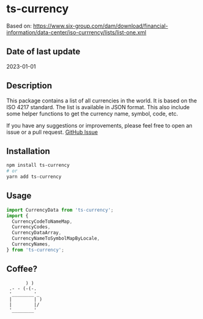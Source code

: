 # ts-currency
Based on: https://www.six-group.com/dam/download/financial-information/data-center/iso-currrency/lists/list-one.xml

## Date of last update
2023-01-01

## Description
This package contains a list of all currencies in the world. It is based on the ISO 4217 standard. The list is available in JSON format.
This also include some helper functions to get the currency name, symbol, code, etc.

If you have any suggestions or improvements, please feel free to open an issue or a pull request.
[GitHub Issue](https://github.com/SwaglordHabib/ts-currency/issues)

## Installation
```bash
npm install ts-currency
# or
yarn add ts-currency
```

## Usage
```typescript
import CurrencyData from 'ts-currency';
import {
  CurrencyCodeToNameMap,
  CurrencyCodes,
  CurrencyDataArray,
  CurrencyNameToSymbolMapByLocale,
  CurrencyNames,
} from 'ts-currency';
```

## Coffee?
```
       ) )
 .- - (-(-.
 '________'_
 |        | )
 |        |/
 '________'
```
